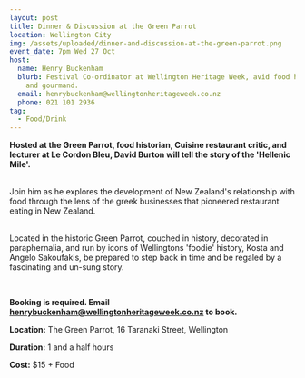 ```yaml
---
layout: post
title: Dinner & Discussion at the Green Parrot
location: Wellington City
img: /assets/uploaded/dinner-and-discussion-at-the-green-parrot.png
event_date: 7pm Wed 27 Oct
host:
  name: Henry Buckenham
  blurb: Festival Co-ordinator at Wellington Heritage Week, avid food historian
    and gourmand.
  email: henrybuckenham@wellingtonheritageweek.co.nz
  phone: 021 101 2936
tag:
  - Food/Drink
---
```

**Hosted at the Green Parrot, food historian, Cuisine restaurant critic, and lecturer at Le Cordon Bleu, David Burton will tell the story of the 'Hellenic Mile'.**

\
Join him as he explores the development of New Zealand's relationship with food through the lens of the greek businesses that pioneered restaurant eating in New Zealand.

\
Located in the historic Green Parrot, couched in history, decorated in paraphernalia, and run by icons of Wellingtons 'foodie' history, Kosta and Angelo Sakoufakis, be prepared to step back in time and be regaled by a fascinating and un-sung story.

<br>


**Booking is required. Email henrybuckenham@wellingtonheritageweek.co.nz to book.** 

**Location:** The Green Parrot, 16 Taranaki Street, Wellington

**Duration:** 1 and a half hours

**Cost:** $15 + Food